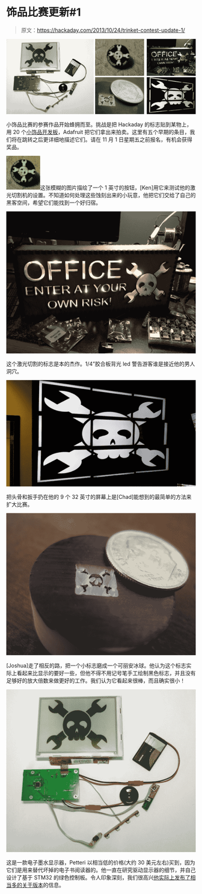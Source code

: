 # 饰品比赛更新#1

> 原文：<https://hackaday.com/2013/10/24/trinket-contest-update-1/>

![hackaday-trinket-contest-update-1](img/2e24f37022eced71313cbdc9e767f4e3.png)

小饰品比赛的参赛作品开始蜂拥而至。挑战是把 Hackaday 的标志贴到某物上，用 20 个[小饰品开发板](http://www.adafruit.com/trinket)，Adafruit 把它们拿出来拍卖。这里有五个早期的条目，我们将在跳转之后更详细地描述它们。请在 11 月 1 日星期五之前报名，有机会获得奖品。

![IMG_20131021_194719](img/610ca4af6f8cf04d788d64ba221a784b.png)这张模糊的图片描绘了一个 1 英寸的按钮，[Ken]用它来测试他的激光切割机的设置。不知道如何处理这些蚀刻出来的小玩意，他把它们交给了自己的黑客空间，希望它们能找到一个好归宿。

![IMG_0643](img/94160e9b33438032ee3efdaf1145ec24.png)

这个激光切割的标志是本的杰作。1/4”胶合板背光 led 警告游客谁是接近他的男人洞穴。

![hackaday](img/7c86b23189a2b7f9dfce7b5aca06c6eb.png)

把头骨和扳手扔在他的 9 个 32 英寸的屏幕上是[Chad]能想到的最简单的方法来扩大比赛。

![IMG_0248](img/3c6772b48037160e8eb7c82c04b91e41.png)

[Joshua]走了相反的路，把一个小标志磨成一个可丽安冰球。他认为这个标志实际上看起来比显示的要好一些，但他不得不用记号笔手工绘制黑色标志，并且没有足够好的放大倍数来做更好的工作。我们认为它看起来很棒，而且确实很小！

![hackaday_eink](img/e3f4bc2cfd4512edfc73ff6720239daa.png)

这是一款电子墨水显示器，Petteri 以相当低的价格(大约 30 美元左右)买到，因为它们是用来替代坏掉的电子书阅读器的。他一直在研究驱动显示器的细节，并自己设计了基于 STM32 的绿色控制板。令人印象深刻，我们很高兴[他实际上发布了相当多的关于版本](http://essentialscrap.com/eink/)的信息。